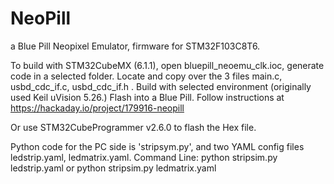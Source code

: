 # NeoPill
a Blue Pill Neopixel Emulator, firmware for STM32F103C8T6.

To build with STM32CubeMX (6.1.1), open bluepill_neoemu_clk.ioc, generate code in a selected folder. 
Locate and copy over the 3 files main.c, usbd_cdc_if.c, usbd_cdc_if.h .
Build with selected environment (originally used Keil uVision 5.26.)
Flash into a Blue Pill.
Follow instructions at https://hackaday.io/project/179916-neopill

Or use STM32CubeProgrammer v2.6.0 to flash the Hex file.


Python code for the PC side is 'stripsym.py', and two YAML config files ledstrip.yaml, ledmatrix.yaml.
Command Line:
  python stripsim.py ledstrip.yaml
or
  python stripsim.py ledmatrix.yaml

